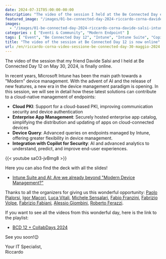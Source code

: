 ```yaml
---
date: 2024-07-31T05:00:00-00:00
description: "The video of the session I held at the Be Connected Day event on May 30, 2024."
featured_image: "/images/01-be-connected-day-2024-riccardo-corna-davide-salsi-intune-suite-ai-copilot.jpg"
images:
  - "/images/01-be-connected-day-2024-riccardo-corna-davide-salsi-intune-suite-ai-copilot.jpg"
categories : [ "Eventi & Community", "Modern Endpoint" ]
tags: [ "Event", "Be Connected Day 12", "Intune", "Intune Suite", "Copilot for Security" ]
title: "The video of the session at Be Connected Day 12 is now online"
url: /en/riccardo-corna-video-sessione-be-connected-day-30-maggio-2024
---
```

The video of the session that my friend Davide Salsi and I held at Be Connected Day 12 on May 30, 2024, is finally online.

In recent years, Microsoft Intune has been the main path towards a "Modern" device management. With the advent of AI and the release of new features, a new era in the device management paradigm is opening.​
In this session, we will see in detail how these latest solutions can contribute to a cloud-native management of endpoints:​
- **Cloud PKI**: Support for a cloud-based PKI, improving communication security and device authentication
- **Enterprise App Management**: Securely hosted enterprise app catalog, simplifying the distribution and updating of apps on cloud-connected devices
- **Device Query**: Advanced queries on endpoints managed by Intune, offering greater flexibility in device management.
- **Integration with Copilot for Security**: AI and advanced analytics to understand, predict, and improve end-user experiences.​

{{< youtube saO3-jvBmg8 >}}

Here you can also find the deck with all the slides!
- [Intune Suite and AI: Are we already beyond "Modern Device Management?"](https://api.runevents.net/api/assets/download/SessionMaterialFile/c1f306a2-8c5e-4819-b2aa-07708cb9cc45/Corna-Salsi%20%20-%20Intune%20Suite%20e%20AI%20v2.pdf)

Thanks to all the organizers for giving us this wonderful opportunity: [Paolo Pialorsi](https://www.linkedin.com/in/paolopialorsi/?lipi=urn%3Ali%3Apage%3Ad_flagship3_detail_base%3BZxKYi5RZSwKOo95gF7du5w%3D%3D), [Igor Macori](https://www.linkedin.com/in/igormacori/?lipi=urn%3Ali%3Apage%3Ad_flagship3_detail_base%3BZxKYi5RZSwKOo95gF7du5w%3D%3D), [Luca Vitali](https://www.linkedin.com/in/lucavitali/?lipi=urn%3Ali%3Apage%3Ad_flagship3_detail_base%3BZxKYi5RZSwKOo95gF7du5w%3D%3D), [Michele Sensalari](https://www.linkedin.com/in/michele-sensalari-4988b7/?lipi=urn%3Ali%3Apage%3Ad_flagship3_detail_base%3BZxKYi5RZSwKOo95gF7du5w%3D%3D), [Fabio Franzini](https://www.linkedin.com/in/fabiofranzini/?lipi=urn%3Ali%3Apage%3Ad_flagship3_detail_base%3BZxKYi5RZSwKOo95gF7du5w%3D%3D), [Fabrizio Volpe](https://www.linkedin.com/in/fabriziov/?lipi=urn%3Ali%3Apage%3Ad_flagship3_detail_base%3BZxKYi5RZSwKOo95gF7du5w%3D%3D), [Fabrizio Fabiani](https://www.linkedin.com/in/fabriziofabiani/?lipi=urn%3Ali%3Apage%3Ad_flagship3_detail_base%3BZxKYi5RZSwKOo95gF7du5w%3D%3D), [Alessio Giombini](https://www.linkedin.com/in/alessiogiombini/?lipi=urn%3Ali%3Apage%3Ad_flagship3_detail_base%3BZxKYi5RZSwKOo95gF7du5w%3D%3D), [Roberto Ferazzi](https://www.linkedin.com/in/robertoferazzi/?lipi=urn%3Ali%3Apage%3Ad_flagship3_detail_base%3BZxKYi5RZSwKOo95gF7du5w%3D%3D). 

If you want to see all the videos from this wonderful day, here is the link to the playlist:
- [BCD 12 + CollabDays 2024](https://www.youtube.com/playlist?list=PLMQqjlslj4Qw7bsvG0GwmVpOvV-rDSAcO)

See you soon!😉

Your IT Specialist,  
Riccardo

